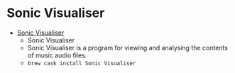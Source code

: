 # Sonic Visualiser
- [Sonic Visualiser](https://www.sonicvisualiser.org/)
  -  Sonic Visualiser
  - Sonic Visualiser is a program for viewing and analysing the contents of music audio files.
  - `brew cask install Sonic Visualiser`
